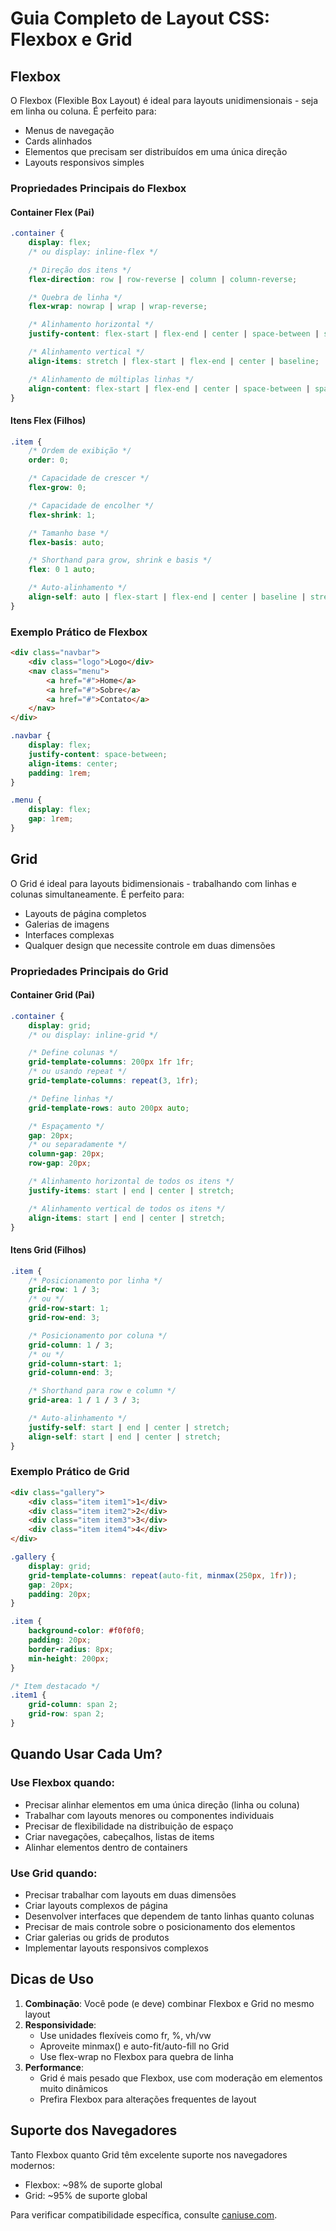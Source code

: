 # Guia Completo de Layout CSS: Flexbox e Grid

## Flexbox

O Flexbox (Flexible Box Layout) é ideal para layouts unidimensionais - seja em linha ou coluna. É perfeito para:
- Menus de navegação
- Cards alinhados
- Elementos que precisam ser distribuídos em uma única direção
- Layouts responsivos simples

### Propriedades Principais do Flexbox

#### Container Flex (Pai)
```css
.container {
    display: flex;
    /* ou display: inline-flex */

    /* Direção dos itens */
    flex-direction: row | row-reverse | column | column-reverse;

    /* Quebra de linha */
    flex-wrap: nowrap | wrap | wrap-reverse;

    /* Alinhamento horizontal */
    justify-content: flex-start | flex-end | center | space-between | space-around | space-evenly;

    /* Alinhamento vertical */
    align-items: stretch | flex-start | flex-end | center | baseline;

    /* Alinhamento de múltiplas linhas */
    align-content: flex-start | flex-end | center | space-between | space-around | stretch;
}
```

#### Itens Flex (Filhos)
```css
.item {
    /* Ordem de exibição */
    order: 0;

    /* Capacidade de crescer */
    flex-grow: 0;

    /* Capacidade de encolher */
    flex-shrink: 1;

    /* Tamanho base */
    flex-basis: auto;

    /* Shorthand para grow, shrink e basis */
    flex: 0 1 auto;

    /* Auto-alinhamento */
    align-self: auto | flex-start | flex-end | center | baseline | stretch;
}
```

### Exemplo Prático de Flexbox

```html
<div class="navbar">
    <div class="logo">Logo</div>
    <nav class="menu">
        <a href="#">Home</a>
        <a href="#">Sobre</a>
        <a href="#">Contato</a>
    </nav>
</div>
```

```css
.navbar {
    display: flex;
    justify-content: space-between;
    align-items: center;
    padding: 1rem;
}

.menu {
    display: flex;
    gap: 1rem;
}
```

## Grid

O Grid é ideal para layouts bidimensionais - trabalhando com linhas e colunas simultaneamente. É perfeito para:
- Layouts de página completos
- Galerias de imagens
- Interfaces complexas
- Qualquer design que necessite controle em duas dimensões

### Propriedades Principais do Grid

#### Container Grid (Pai)
```css
.container {
    display: grid;
    /* ou display: inline-grid */

    /* Define colunas */
    grid-template-columns: 200px 1fr 1fr;
    /* ou usando repeat */
    grid-template-columns: repeat(3, 1fr);

    /* Define linhas */
    grid-template-rows: auto 200px auto;

    /* Espaçamento */
    gap: 20px;
    /* ou separadamente */
    column-gap: 20px;
    row-gap: 20px;

    /* Alinhamento horizontal de todos os itens */
    justify-items: start | end | center | stretch;

    /* Alinhamento vertical de todos os itens */
    align-items: start | end | center | stretch;
}
```

#### Itens Grid (Filhos)
```css
.item {
    /* Posicionamento por linha */
    grid-row: 1 / 3;
    /* ou */
    grid-row-start: 1;
    grid-row-end: 3;

    /* Posicionamento por coluna */
    grid-column: 1 / 3;
    /* ou */
    grid-column-start: 1;
    grid-column-end: 3;

    /* Shorthand para row e column */
    grid-area: 1 / 1 / 3 / 3;

    /* Auto-alinhamento */
    justify-self: start | end | center | stretch;
    align-self: start | end | center | stretch;
}
```

### Exemplo Prático de Grid

```html
<div class="gallery">
    <div class="item item1">1</div>
    <div class="item item2">2</div>
    <div class="item item3">3</div>
    <div class="item item4">4</div>
</div>
```

```css
.gallery {
    display: grid;
    grid-template-columns: repeat(auto-fit, minmax(250px, 1fr));
    gap: 20px;
    padding: 20px;
}

.item {
    background-color: #f0f0f0;
    padding: 20px;
    border-radius: 8px;
    min-height: 200px;
}

/* Item destacado */
.item1 {
    grid-column: span 2;
    grid-row: span 2;
}
```

## Quando Usar Cada Um?

### Use Flexbox quando:
- Precisar alinhar elementos em uma única direção (linha ou coluna)
- Trabalhar com layouts menores ou componentes individuais
- Precisar de flexibilidade na distribuição de espaço
- Criar navegações, cabeçalhos, listas de items
- Alinhar elementos dentro de containers

### Use Grid quando:
- Precisar trabalhar com layouts em duas dimensões
- Criar layouts complexos de página
- Desenvolver interfaces que dependem de tanto linhas quanto colunas
- Precisar de mais controle sobre o posicionamento dos elementos
- Criar galerias ou grids de produtos
- Implementar layouts responsivos complexos

## Dicas de Uso

1. **Combinação**: Você pode (e deve) combinar Flexbox e Grid no mesmo layout
2. **Responsividade**: 
   - Use unidades flexíveis como fr, %, vh/vw
   - Aproveite minmax() e auto-fit/auto-fill no Grid
   - Use flex-wrap no Flexbox para quebra de linha
3. **Performance**: 
   - Grid é mais pesado que Flexbox, use com moderação em elementos muito dinâmicos
   - Prefira Flexbox para alterações frequentes de layout

## Suporte dos Navegadores

Tanto Flexbox quanto Grid têm excelente suporte nos navegadores modernos:
- Flexbox: ~98% de suporte global
- Grid: ~95% de suporte global

Para verificar compatibilidade específica, consulte [caniuse.com](https://caniuse.com).
